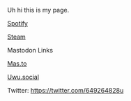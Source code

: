 Uh hi this is my page.

<a rel="me" href="https://open.spotify.com/user/nw3vai3yoyvifq7n9o5lygvxh">Spotify</a>

<a rel="me" href="https://steamcommunity.com/id/mystix26">Steam</a>

Mastodon Links

<a rel="me" href="https://mas.to/@mystix">Mas.to</a>

<a rel="me" href="https://uwu.social/@Jay">Uwu.social</a>

Twitter: https://twitter.com/649264828u
